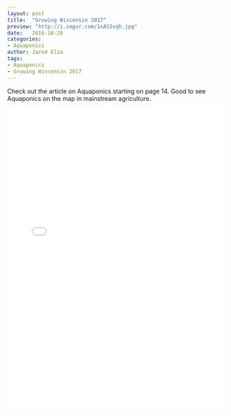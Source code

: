 ```yaml
---
layout: post
title:  "Growing Wisconsin 2017"
preview: "http://i.imgur.com/1xAS5vqh.jpg"
date:   2016-10-20
categories:
- Aquaponics
author: Jared Elza
tags: 
- Aquaponics
- Growing Wisconsin 2017
---
```


Check out the article on Aquaponics starting on page 14. Good to see Aquaponics on the map in mainstream agriculture. 

<iframe style="margin: 0 auto;" src="//v.calameo.com/?bkcode=0004203085b8a72c9c0eb&page=1" width="100%" height="700" frameborder="0" scrolling="no" allowfullscreen="allowfullscreen"></iframe>

